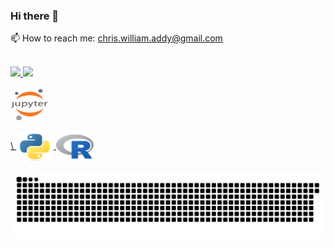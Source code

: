 ### Hi there 👋

<!--
**chrisaddy/chrisaddy** is a ✨ _special_ ✨ repository because its `README.md` (this file) appears on your GitHub profile.

Here are some ideas to get you started:

- 🔭 I’m currently working on ...
- 🌱 I’m currently learning ...
- 👯 I’m looking to collaborate on ...
- 🤔 I’m looking for help with ...
- 💬 Ask me about ...
- 
- 😄 Pronouns: ...
- ⚡ Fun fact: ...
-->

📫 How to reach me: chris.william.addy@gmail.com


<div>
  <br>
  <a href="https://github.com/chrisaddy">
  <img height="180em" src="https://github-readme-stats.vercel.app/api?username=chrisaddy&show_icons=true&theme=dark&include_all_commits=true&count_private=true"/>
  <img height="180em" src="https://github-readme-stats.vercel.app/api/top-langs/?username=chrisaddy&layout=compact&langs_count=7&theme=dark"/>
</div>


 </div>
<div style="display: inline_block"><br>
 <img align="center" alt="Jupyter" height="50" width="60" src="https://raw.githubusercontent.com/devicons/devicon/master/icons/jupyter/jupyter-original-wordmark.svg"> </div>
<div style="display: inline_block"><br>
\ <img align="center" alt="Python" height="50" width="60" src="https://raw.githubusercontent.com/devicons/devicon/master/icons/python/python-original.svg">
 <img align="center" alt="R" height="50" width="60" src="https://raw.githubusercontent.com/devicons/devicon/master/icons/r/r-original.svg">
</div>

![Snake animation](https://raw.githubusercontent.com/Mendes1302/Mendes1302/output/github-contribution-grid-snake.svg)
